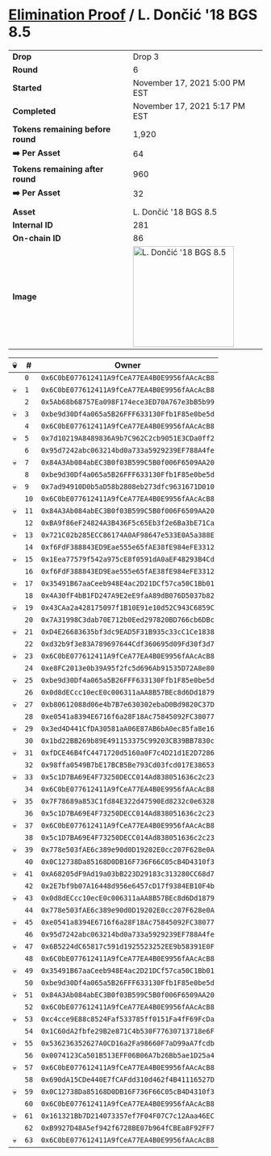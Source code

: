 # [Elimination Proof](./readme.md) / L. Dončić &#039;18 BGS 8.5

|||
|---|---|
| **Drop** | Drop 3 |
| **Round** | 6 |
| **Started** | November 17, 2021 5:00 PM EST |
| **Completed** | November 17, 2021 5:17 PM EST |
| **Tokens remaining before round** | 1,920 |
| **➡️ Per Asset** | 64 |
| **Tokens remaining after round** | 960 |
| **➡️ Per Asset** | 32 |
| | |
| **Asset** | L. Dončić &#039;18 BGS 8.5 |
| **Internal ID** | 281 |
| **On-chain ID** | 86 |
| **Image** | <img src="https://tcdn.blokpax.com/94d9199b-dc2a-4296-aee4-c874e92cbf74/01074105ac8ca1e1732e037074838332d07e12aa3309e5015da839141b9782fe.jpg" height="200" alt="L. Dončić &#039;18 BGS 8.5" /> |


| 💀 | # | Owner |
| --- | --- | --- |
|  | `0` | `0x6C0bE077612411A9fCeA77EA4B0E9956fAAcAcB8` |
| 💀 | `1` | `0x6C0bE077612411A9fCeA77EA4B0E9956fAAcAcB8` |
|  | `2` | `0x5Ab68b68757Ea098F174ece3ED70A767e3bB5b99` |
| 💀 | `3` | `0xbe9d30Df4a065a5B26FFF633130Ffb1F85e0be5d` |
|  | `4` | `0x6C0bE077612411A9fCeA77EA4B0E9956fAAcAcB8` |
| 💀 | `5` | `0x7d10219A8489836A9b7C962C2cb9051E3CDa0ff2` |
|  | `6` | `0x95d7242abc063214bd0a733a5929239EF788A4fe` |
| 💀 | `7` | `0x84A3Ab084abEC3B0f03B599C5B0f006F6509AA20` |
|  | `8` | `0xbe9d30Df4a065a5B26FFF633130Ffb1F85e0be5d` |
| 💀 | `9` | `0x7ad94910D0b5aD58b2808eb273dfc9631671D010` |
|  | `10` | `0x6C0bE077612411A9fCeA77EA4B0E9956fAAcAcB8` |
| 💀 | `11` | `0x84A3Ab084abEC3B0f03B599C5B0f006F6509AA20` |
|  | `12` | `0xBA9f86eF24824A3B436F5c65Eb3f2e6Ba3bE71Ca` |
| 💀 | `13` | `0x721C02b285ECC86174A0AF98647e533E0A5a388E` |
|  | `14` | `0xf6FdF388843ED9Eae555e65fAE38fE984eFE3312` |
| 💀 | `15` | `0x1Eea77579f542a975cE8f0591dA0aEF48293B4Cd` |
|  | `16` | `0xf6FdF388843ED9Eae555e65fAE38fE984eFE3312` |
| 💀 | `17` | `0x35491B67aaCeeb948E4ac2D21DCf57ca50C1Bb01` |
|  | `18` | `0x4A30fF4bB1FD247A9E2eE9faA89dB076D5037b82` |
| 💀 | `19` | `0x43CAa2a428175097f1B10E91e10d52C943C6859C` |
|  | `20` | `0x7A31998C3dab70E712b0Eed297820BD766cb6DBc` |
| 💀 | `21` | `0xD4E26683635bf3dc9EAD5F31B935c33cC1Ce1838` |
|  | `22` | `0xd32b9f3e83A789697644Cdf360695d09Fd30f3d7` |
| 💀 | `23` | `0x6C0bE077612411A9fCeA77EA4B0E9956fAAcAcB8` |
|  | `24` | `0xe8FC2013e0b39A95f2fc5d696Ab91535D72A8e80` |
| 💀 | `25` | `0xbe9d30Df4a065a5B26FFF633130Ffb1F85e0be5d` |
|  | `26` | `0x0d8dECcc10ecE0c006311aAA8B57BEc8d6Dd1879` |
| 💀 | `27` | `0xb80612088d06e4b7B7e630302ebaD0Bd9820C37D` |
|  | `28` | `0xe0541a8394E6716f6a28F18Ac75845092FC38077` |
| 💀 | `29` | `0x3ed4D441CfDA30581aA06E87AB6bA0ec85fa8e16` |
|  | `30` | `0x1bd22BB269b89E491153375C99203CB39BB7830c` |
| 💀 | `31` | `0xfDCE46B4fC4471720d5160a0F7c4D21d1E2D7286` |
|  | `32` | `0x98ffa0549B7bE17BCB5Be793Cd03fcd017E38653` |
| 💀 | `33` | `0x5c1D7BA69E4F73250DECC014Ad838051636c2c23` |
|  | `34` | `0x6C0bE077612411A9fCeA77EA4B0E9956fAAcAcB8` |
| 💀 | `35` | `0x7F78689a853C1fd84E322d47590Ed8232c0e6328` |
|  | `36` | `0x5c1D7BA69E4F73250DECC014Ad838051636c2c23` |
| 💀 | `37` | `0x6C0bE077612411A9fCeA77EA4B0E9956fAAcAcB8` |
|  | `38` | `0x5c1D7BA69E4F73250DECC014Ad838051636c2c23` |
| 💀 | `39` | `0x778e503fAE6c389e90d0D19202E0cc207F628e0A` |
|  | `40` | `0x0C12738Da85168D0DB16F736F66C05cB4D4310f3` |
| 💀 | `41` | `0xA68205dF9Ad19a03bB223D29183c313280CC68d7` |
|  | `42` | `0x2E7bf9b07A16448d956e6457cD17f9384EB10F4b` |
| 💀 | `43` | `0x0d8dECcc10ecE0c006311aAA8B57BEc8d6Dd1879` |
|  | `44` | `0x778e503fAE6c389e90d0D19202E0cc207F628e0A` |
| 💀 | `45` | `0xe0541a8394E6716f6a28F18Ac75845092FC38077` |
|  | `46` | `0x95d7242abc063214bd0a733a5929239EF788A4fe` |
| 💀 | `47` | `0x6B5224dC65817c591d1925523252EE9b58391E0F` |
|  | `48` | `0x6C0bE077612411A9fCeA77EA4B0E9956fAAcAcB8` |
| 💀 | `49` | `0x35491B67aaCeeb948E4ac2D21DCf57ca50C1Bb01` |
|  | `50` | `0xbe9d30Df4a065a5B26FFF633130Ffb1F85e0be5d` |
| 💀 | `51` | `0x84A3Ab084abEC3B0f03B599C5B0f006F6509AA20` |
|  | `52` | `0x6C0bE077612411A9fCeA77EA4B0E9956fAAcAcB8` |
| 💀 | `53` | `0xc4cce9E88c8524Faf533785ff0151Fa4fF69FcDa` |
|  | `54` | `0x1C60dA2fbfe29B2e871C4b530F77630713718e6F` |
| 💀 | `55` | `0x536236352627A0CD16a2Fa98660F7aD99aA7fcdb` |
|  | `56` | `0x0074123Ca501B513EFF06B06A7b26Bb5ae1D25a4` |
| 💀 | `57` | `0x6C0bE077612411A9fCeA77EA4B0E9956fAAcAcB8` |
|  | `58` | `0x690dA15CDe440E7fCAFdd310d462f4B41116527D` |
| 💀 | `59` | `0x0C12738Da85168D0DB16F736F66C05cB4D4310f3` |
|  | `60` | `0x6C0bE077612411A9fCeA77EA4B0E9956fAAcAcB8` |
| 💀 | `61` | `0x161321Bb7D214073357ef7F04F07C7c12Aaa46EC` |
|  | `62` | `0xB9927D48A5ef942f6728BE07b964fCBEa8F92FF7` |
| 💀 | `63` | `0x6C0bE077612411A9fCeA77EA4B0E9956fAAcAcB8` |
